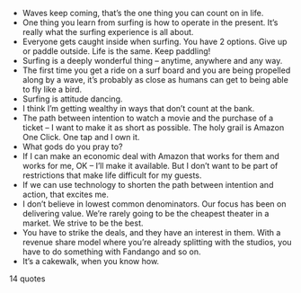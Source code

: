  - Waves keep coming, that’s the one thing you can count on in life.
 - One thing you learn from surfing is how to operate in the present. It’s really what the surfing experience is all about.
 - Everyone gets caught inside when surfing. You have 2 options. Give up or paddle outside. Life is the same. Keep paddling!
 - Surfing is a deeply wonderful thing – anytime, anywhere and any way.
 - The first time you get a ride on a surf board and you are being propelled along by a wave, it’s probably as close as humans can get to being able to fly like a bird.
 - Surfing is attitude dancing.
 - I think I’m getting wealthy in ways that don’t count at the bank.
 - The path between intention to watch a movie and the purchase of a ticket – I want to make it as short as possible. The holy grail is Amazon One Click. One tap and I own it.
 - What gods do you pray to?
 - If I can make an economic deal with Amazon that works for them and works for me, OK – I’ll make it available. But I don’t want to be part of restrictions that make life difficult for my guests.
 - If we can use technology to shorten the path between intention and action, that excites me.
 - I don’t believe in lowest common denominators. Our focus has been on delivering value. We’re rarely going to be the cheapest theater in a market. We strive to be the best.
 - You have to strike the deals, and they have an interest in them. With a revenue share model where you’re already splitting with the studios, you have to do something with Fandango and so on.
 - It’s a cakewalk, when you know how.

14 quotes